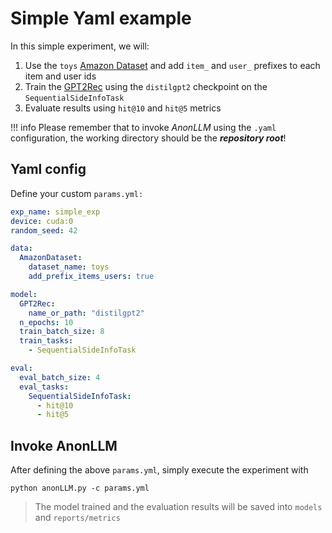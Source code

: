 # Simple Yaml example

In this simple experiment, we will:
1. Use the `toys` [Amazon Dataset](../yaml_usage/available_implementations/available_datasets.md#amazondataset) and add `item_` and `user_` 
   prefixes to each item and user ids
2. Train the [GPT2Rec](../yaml_usage/available_implementations/available_models.md#gpt2rec) using the `distilgpt2` checkpoint on the 
   `SequentialSideInfoTask`
3. Evaluate results using `hit@10` and `hit@5` metrics


!!! info
    Please remember that to invoke *AnonLLM* using the `.yaml` configuration, the working directory should be
    the ***repository root***!


## Yaml config

Define your custom `params.yml:`

```yaml title="params.yml"
exp_name: simple_exp
device: cuda:0
random_seed: 42

data:
  AmazonDataset:
    dataset_name: toys
    add_prefix_items_users: true

model:
  GPT2Rec:
    name_or_path: "distilgpt2"
  n_epochs: 10
  train_batch_size: 8
  train_tasks:
    - SequentialSideInfoTask

eval:
  eval_batch_size: 4
  eval_tasks:
    SequentialSideInfoTask:
      - hit@10
      - hit@5
```

## Invoke AnonLLM

After defining the above `params.yml`, simply execute the experiment with 

```commandline title="Run the experiment"
python anonLLM.py -c params.yml
```

> The model trained and the evaluation results will be saved into `models` and `reports/metrics`